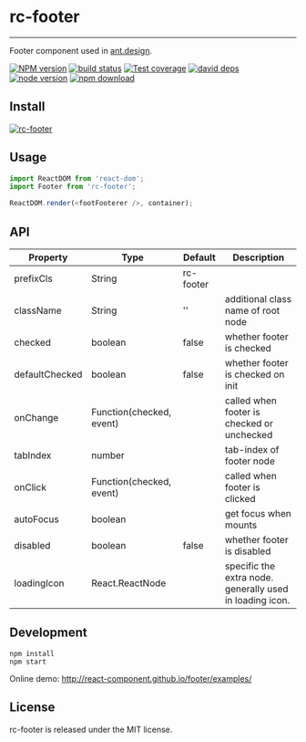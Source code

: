 # rc-footer

---

Footer component used in [ant.design](https://ant.design).

[![NPM version][npm-image]][npm-url]
[![build status][travis-image]][travis-url]
[![Test coverage][coveralls-image]][coveralls-url]
[![david deps][david-image]][david-url]
[![node version][node-image]][node-url]
[![npm download][download-image]][download-url]

[npm-image]: http://img.shields.io/npm/v/rc-footer.svg?style=flat-square
[npm-url]: http://npmjs.org/package/rc-footer
[travis-image]: https://img.shields.io/travis/react-component/footer.svg?style=flat-square
[travis-url]: https://travis-ci.org/react-component/footer
[coveralls-image]: https://img.shields.io/coveralls/react-component/footer.svg?style=flat-square
[coveralls-url]: https://coveralls.io/r/react-component/footer?branch=master
[david-image]: https://david-dm.org/react-component/footer/status.svg?style=flat-square
[david-url]: https://david-dm.org/react-component/footer
[node-image]: https://img.shields.io/badge/node.js-%3E=_0.10-green.svg?style=flat-square
[node-url]: http://nodejs.org/download/
[download-image]: https://img.shields.io/npm/dm/rc-footer.svg?style=flat-square
[download-url]: https://npmjs.org/package/rc-footer

## Install

[![rc-footer](https://nodei.co/npm/rc-footer.png)](https://npmjs.org/package/rc-footer)

## Usage

```js
import ReactDOM from 'react-dom';
import Footer from 'rc-footer';

ReactDOM.render(<footFooterer />, container);
```

## API

| Property       | Type                     | Default   | Description                                              |
| -------------- | ------------------------ | --------- | -------------------------------------------------------- |
| prefixCls      | String                   | rc-footer |                                                          |
| className      | String                   | ''        | additional class name of root node                       |
| checked        | boolean                  | false     | whether footer is checked                                |
| defaultChecked | boolean                  | false     | whether footer is checked on init                        |
| onChange       | Function(checked, event) |           | called when footer is checked or unchecked               |
| tabIndex       | number                   |           | tab-index of footer node                                 |
| onClick        | Function(checked, event) |           | called when footer is clicked                            |
| autoFocus      | boolean                  |           | get focus when mounts                                    |
| disabled       | boolean                  | false     | whether footer is disabled                               |
| loadingIcon    | React.ReactNode          |           | specific the extra node. generally used in loading icon. |

## Development

```
npm install
npm start
```

Online demo: http://react-component.github.io/footer/examples/

## License

rc-footer is released under the MIT license.
